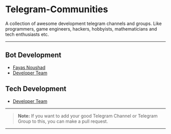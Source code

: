 # Telegram-Communities

A collection of awesome development telegram channels and groups. Like programmers, game engineers, hackers, hobbyists, mathematicians and tech enthusiasts etc.

---

## Bot Development 

- [Fayas Noushad](https://telegram.me/FayasNoushad)
- [Developer Team](https://telegram.me/TheDeveloperTeam)

## Tech Development 

- [Developer Team](https://telegram.me/TheDeveloperTeam)

---

> **Note:** If you want to add your good Telegram Channel or Telegram Group to this, you can make a pull request.

---
